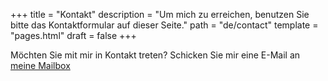 +++
title = "Kontakt"
description = "Um mich zu erreichen, benutzen Sie bitte das Kontaktformular auf dieser Seite."
path = "de/contact"
template = "pages.html"
draft = false
+++

<p>Möchten Sie mit mir in Kontakt treten? Schicken Sie mir eine E-Mail an <a href="mailto:ufq0x4vbq@mozmail.com">meine Mailbox</a></p>
<!-- <p>Möchten Sie mit mir in Kontakt treten? Füllen Sie das untenstehende Formular aus, um mir eine Nachricht zu senden!</p> -->
<!-- <form name="contact" method="POST">
  <p>
    <label for="name">Name</label>
    <input type="text" placeholder="Name" id="name" required data-validation-required-message="Bitte geben Sie Ihren Namen ein." />
  </p>
  <p>
    <label for="email">E-Mail Adresse</label>
    <input type="email" placeholder="max.muster@example.com" id="email" required data-validation-required-message="Bitte geben Sie Ihre E-Mail Adresse ein." />
  </p>
  <p>
    <label for="message">Ihre Nachricht</label>
    <textarea rows="5" placeholder="Message" id="message" required data-validation-required-message="Bitte geben Sie eine Nachricht ein."></textarea>
  </p>
  <div id="success"></div>
  <p>
    <button type="submit" id="sendMessageButton">Absenden</button>
  </p>
</form> -->
